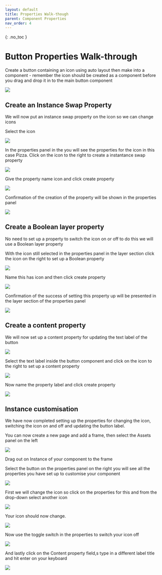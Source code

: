 ```yaml
---
layout: default
title: Properties Walk-though
parent: Component Properties
nav_order: 4
---
```


{: .no_toc }

# Button Properties Walk-through

Create a button containing an icon using auto layout then make into a component - remember the icon should be created as a component before you drag and drop it in to the main button component

![](../images/button_props/button_props_1.png)

## Create an Instance Swap Property

We will now put an instance swap property on the icon so we can change icons

Select the icon

![](../images/button_props/button_props_18.png)


In the properties panel in the you will see the properties for the icon in this case Pizza. Click on the icon to the right to create a instantance swap property


![](../images/button_props/button_props_10.png)

Give the property name icon and click create property


![](../images/button_props/button_props_9.png)


Confirmation of the creation of the property will be shown in the properties panel

![](../images/button_props/button_props_11.png)

## Create a Boolean layer property 

No need to set up a property to switch the icon on or off to do this we will use a Boolean layer property

With the icon still selected in the properties panel in the layer section click the icon on the right to set up a Boolean property

![](../images/button_props/button_props_12.png)

Name this has icon and then click create property

![](../images/button_props/button_props_13.png)

Confirmation of the success of setting this property up will be presented in the layer section of the properties panel

![](../images/button_props/button_props_14.png)

## Create a content property

We will now set up a content property for updating the text label of the button

![](../images/button_props/button_props_17.png)

Select the text label inside the button component and click on the icon to the right to set up a content property

![](../images/button_props/button_props_15.png)

Now name the property label and click create property

![](../images/button_props/button_props_16.png)


## Instance customisation

We have now completed setting up the properties for changing the icon, switching the icon on and off and updating the button label.

You can now create a new page and add a frame, then select the Assets panel on the left

![](../images/button_props/button_props_19.png)

Drag out on Instance of your component to the frame

Select the button on the properties panel on the right you will see all the properties you have set up to customise your component


![](../images/button_props/button_props_20.png)

First we will change the icon so click on the properties for this and from the drop-down select another icon

![](../images/button_props/button_props_21.png)

Your icon should now change.

![](../images/button_props/button_props_22.png)

Now use the toggle switch in the properties to switch your icon off

![](../images/button_props/button_props_23.png)

And lastly click on the Content property field,s type in a different label title and hit enter on your keyboard

![](../images/button_props/button_props_24.png)





